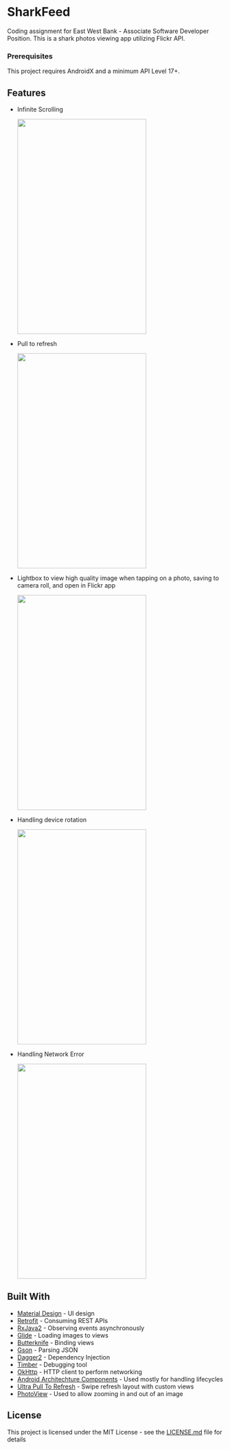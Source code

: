 # SharkFeed

Coding assignment for East West Bank - Associate Software Developer Position.
This is a shark photos viewing app utilizing Flickr API.

### Prerequisites

This project requires AndroidX and a minimum API Level 17+.

## Features

* Infinite Scrolling</p>
<img src="https://github.com/alexk229/SharkFeed/blob/master/gifs/infinite_scroll.gif" width="300" height="500" /></p>

* Pull to refresh</p>
<img src="https://github.com/alexk229/SharkFeed/blob/master/gifs/pull_refresh.gif" width="300" height="500" /></p>

* Lightbox to view high quality image when tapping on a photo, saving to camera roll, and open in Flickr app</p>
<img src="https://github.com/alexk229/SharkFeed/blob/master/gifs/lightbox.gif" width="300" height="500" /></p>

* Handling device rotation</p>
<img src="https://github.com/alexk229/SharkFeed/blob/master/gifs/rotation.gif" width="300" height="500" /></p>

* Handling Network Error</p>
<img src="https://github.com/alexk229/SharkFeed/blob/master/gifs/network_error%20.gif" width="300" height="500" /></p>

## Built With

* [Material Design](https://material.io/develop/android/docs/getting-started/) - UI design
* [Retrofit](https://github.com/square/retrofit) - Consuming REST APIs
* [RxJava2](https://github.com/ReactiveX/RxAndroid) - Observing events asynchronously
* [Glide](https://github.com/bumptech/glide) - Loading images to views
* [Butterknife](https://github.com/JakeWharton/butterknife) - Binding views
* [Gson](https://github.com/google/gson) - Parsing JSON
* [Dagger2](https://github.com/google/dagger) - Dependency Injection
* [Timber](https://github.com/JakeWharton/timber) - Debugging tool
* [OkHttp](https://github.com/square/okhttp) - HTTP client to perform networking
* [Android Architechture Components](https://developer.android.com/topic/libraries/architecture/) - Used mostly for handling lifecycles
* [Ultra Pull To Refresh](https://github.com/liaohuqiu/android-Ultra-Pull-To-Refresh) - Swipe refresh layout with custom views
* [PhotoView](https://github.com/chrisbanes/PhotoView) - Used to allow zooming in and out of an image


## License

This project is licensed under the MIT License - see the [LICENSE.md](LICENSE.md) file for details

